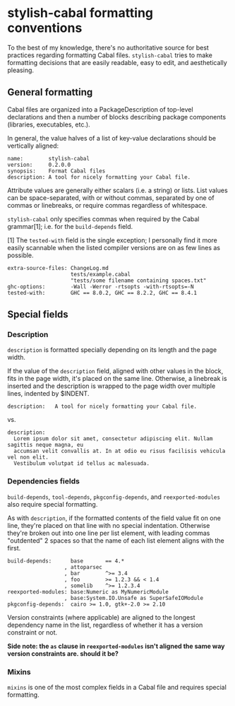 # stylish-cabal formatting conventions

To the best of my knowledge, there's no authoritative source for best practices regarding
formatting Cabal files. `stylish-cabal` tries to make formatting decisions that are easily
readable, easy to edit, and aesthetically pleasing.

## General formatting

Cabal files are organized into a PackageDescription of top-level declarations and then a
number of blocks describing package components (libraries, executables, etc.).

In general, the value halves of a list of key-value declarations should be vertically
aligned:

```
name:        stylish-cabal
version:     0.2.0.0
synopsis:    Format Cabal files
description: A tool for nicely formatting your Cabal file.
```

Attribute values are generally either scalars (i.e. a string) or lists. List values can be
space-separated, with or without commas, separated by one of commas or linebreaks, or
require commas regardless of whitespace.

`stylish-cabal` only specifies commas when required by the Cabal grammar[1]; i.e. for the
`build-depends` field.

[1] The `tested-with` field is the single exception; I personally find it more easily
scannable when the listed compiler versions are on as few lines as possible.

```
extra-source-files: ChangeLog.md
                    tests/example.cabal
                    "tests/some filename containing spaces.txt"
ghc-options:        -Wall -Werror -rtsopts -with-rtsopts=-N
tested-with:        GHC == 8.0.2, GHC == 8.2.2, GHC == 8.4.1
```

## Special fields

### Description

`description` is formatted specially depending on its length and the page width.

If the value of the `description` field, aligned with other values in the block, fits in
the page width, it's placed on the same line. Otherwise, a linebreak is inserted and the
description is wrapped to the page width over multiple lines, indented by $INDENT.

```
description:   A tool for nicely formatting your Cabal file.
```

vs.

```
description:
  Lorem ipsum dolor sit amet, consectetur adipiscing elit. Nullam sagittis neque magna, eu
  accumsan velit convallis at. In at odio eu risus facilisis vehicula vel non elit.
  Vestibulum volutpat id tellus ac malesuada.
```

### Dependencies fields

`build-depends`, `tool-depends`, `pkgconfig-depends`, and `reexported-modules`
also require special formatting.

As with `description`, if the formatted contents of the field value fit on one line,
they're placed on that line with no special indentation. Otherwise they're broken out into
one line per list element, with leading commas "outdented" 2 spaces so that the name of
each list element aligns with the first.

```
build-depends:      base       == 4.*
                  , attoparsec
                  , bar        ^>= 3.4
                  , foo        >= 1.2.3 && < 1.4
                  , somelib    ^>= 1.2.3.4
reexported-modules: base:Numeric as MyNumericModule
                  , base:System.IO.Unsafe as SuperSafeIOModule
pkgconfig-depends:  cairo >= 1.0, gtk+-2.0 >= 2.10
```

Version constraints (where applicable) are aligned to the longest dependency name in the
list, regardless of whether it has a version constraint or not.

**Side note: the `as` clause in `reexported-modules` isn't aligned the same way version
constraints are. should it be?**

### Mixins

`mixins` is one of the most complex fields in a Cabal file and requires special
formatting.
